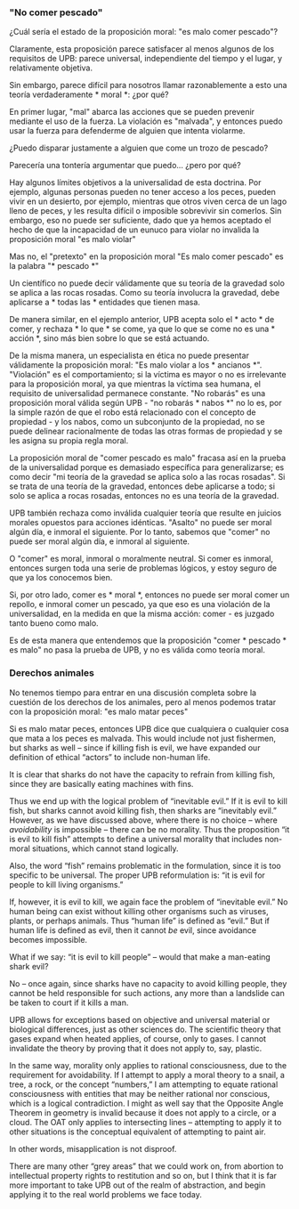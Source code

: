 ### "No comer pescado"

¿Cuál sería el estado de la proposición moral: "es malo comer pescado"?

Claramente, esta proposición parece satisfacer al menos algunos de los requisitos de UPB: parece universal, independiente del tiempo y el lugar, y relativamente objetiva.

Sin embargo, parece difícil para nosotros llamar razonablemente a esto una teoría verdaderamente * moral *: ¿por qué?

En primer lugar, "mal" abarca las acciones que se pueden prevenir mediante el uso de la fuerza. La violación es "malvada", y entonces puedo usar la fuerza para defenderme de alguien que intenta violarme.

¿Puedo disparar justamente a alguien que come un trozo de pescado?

Parecería una tontería argumentar que puedo... ¿pero por qué?

Hay algunos límites objetivos a la universalidad de esta doctrina. Por ejemplo, algunas personas pueden no tener acceso a los peces, pueden vivir en un desierto, por ejemplo, mientras que otros viven cerca de un lago lleno de peces, y les resulta difícil o imposible sobrevivir sin comerlos. Sin embargo, eso no puede ser suficiente, dado que ya hemos aceptado el hecho de que la incapacidad de un eunuco para violar no invalida la proposición moral "es malo violar"

Mas no, el "pretexto" en la proposición moral "Es malo comer pescado" es la palabra "* pescado *"

Un científico no puede decir válidamente que su teoría de la gravedad solo se aplica a las rocas rosadas. Como su teoría involucra la gravedad, debe aplicarse a * todas las * entidades que tienen masa.

De manera similar, en el ejemplo anterior, UPB acepta solo el * acto * de comer, y rechaza * lo que * se come, ya que lo que se come no es una * acción *, sino más bien sobre lo que se está actuando.

De la misma manera, un especialista en ética no puede presentar válidamente la proposición moral: "Es malo violar a los * ancianos *". "Violación" es el comportamiento; si la víctima es mayor o no es irrelevante para la proposición moral, ya que mientras la víctima sea humana, el requisito de universalidad permanece constante. "No robarás" es una proposición moral válida según UPB - "no robarás * nabos *" no lo es, por la simple razón de que el robo está relacionado con el concepto de propiedad - y los nabos, como un subconjunto de la propiedad, no se puede delinear racionalmente de todas las otras formas de propiedad y se les asigna su propia regla moral.

La proposición moral de "comer pescado es malo" fracasa así en la prueba de la universalidad porque es demasiado específica para generalizarse; es como decir "mi teoría de la gravedad se aplica solo a las rocas rosadas". Si se trata de una teoría de la gravedad, entonces debe aplicarse a todo; si solo se aplica a rocas rosadas, entonces no es una teoría de la gravedad.

UPB también rechaza como inválida cualquier teoría que resulte en juicios morales opuestos para acciones idénticas. "Asalto" no puede ser moral algún día, e inmoral el siguiente. Por lo tanto, sabemos que "comer" no puede ser moral algún día, e inmoral al siguiente.

O "comer" es moral, inmoral o moralmente neutral. Si comer es inmoral, entonces surgen toda una serie de problemas lógicos, y estoy seguro de que ya los conocemos bien.

Si, por otro lado, comer es * moral *, entonces no puede ser moral comer un repollo, e inmoral comer un pescado, ya que eso es una violación de la universalidad, en la medida en que la misma acción: comer - es juzgado tanto bueno como malo.

Es de esta manera que entendemos que la proposición "comer * pescado * es malo" no pasa la prueba de UPB, y no es válida como teoría moral.

### Derechos animales

No tenemos tiempo para entrar en una discusión completa sobre la cuestión de los derechos de los animales, pero al menos podemos tratar con la proposición moral: "es malo matar peces"

Si es malo matar peces, entonces UPB dice que cualquiera o cualquier cosa que mata a los peces es malvada. This would include not just fishermen, but sharks as well – since if killing fish is evil, we have expanded our definition of ethical “actors” to include non-human life.

It is clear that sharks do not have the capacity to refrain from killing fish, since they are basically eating machines with fins.

Thus we end up with the logical problem of “inevitable evil.” If it is evil to kill fish, but sharks cannot avoid killing fish, then sharks are “inevitably evil.” However, as we have discussed above, where there is no choice – where *avoidability* is impossible – there can be no morality. Thus the proposition “it is evil to kill fish” attempts to define a universal morality that includes non-moral situations, which cannot stand logically.

Also, the word “fish” remains problematic in the formulation, since it is too specific to be universal. The proper UPB reformulation is: “it is evil for people to kill living organisms.”

If, however, it is evil to kill, we again face the problem of “inevitable evil.” No human being can exist without killing other organisms such as viruses, plants, or perhaps animals. Thus “human life” is defined as “evil.” But if human life is defined as evil, then it cannot *be* evil, since avoidance becomes impossible.

What if we say: “it is evil to kill people” – would that make a man-eating shark evil?

No – once again, since sharks have no capacity to avoid killing people, they cannot be held responsible for such actions, any more than a landslide can be taken to court if it kills a man.

UPB allows for exceptions based on objective and universal material or biological differences, just as other sciences do. The scientific theory that gases expand when heated applies, of course, only to gases. I cannot invalidate the theory by proving that it does not apply to, say, plastic.

In the same way, morality only applies to rational consciousness, due to the requirement for avoidability. If I attempt to apply a moral theory to a snail, a tree, a rock, or the concept “numbers,” I am attempting to equate rational consciousness with entities that may be neither rational nor conscious, which is a logical contradiction. I might as well say that the Opposite Angle Theorem in geometry is invalid because it does not apply to a circle, or a cloud. The OAT only applies to intersecting lines – attempting to apply it to other situations is the conceptual equivalent of attempting to paint air.

In other words, misapplication is not disproof.

There are many other “grey areas” that we could work on, from abortion to intellectual property rights to restitution and so on, but I think that it is far more important to take UPB out of the realm of abstraction, and begin applying it to the real world problems we face today.